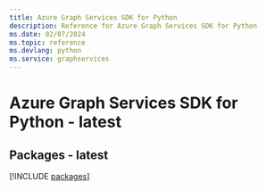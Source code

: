 ```yaml
---
title: Azure Graph Services SDK for Python
description: Reference for Azure Graph Services SDK for Python
ms.date: 02/07/2024
ms.topic: reference
ms.devlang: python
ms.service: graphservices
---
```

# Azure Graph Services SDK for Python - latest
## Packages - latest
[!INCLUDE [packages](graph-services-index.md)]